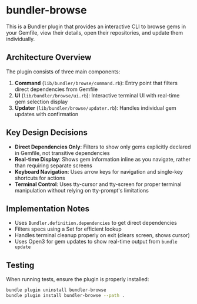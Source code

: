 # bundler-browse

This is a Bundler plugin that provides an interactive CLI to browse gems in your Gemfile, view their details, open their repositories, and update them individually.

## Architecture Overview

The plugin consists of three main components:

1. **Command** (`lib/bundler/browse/command.rb`): Entry point that filters direct dependencies from Gemfile
2. **UI** (`lib/bundler/browse/ui.rb`): Interactive terminal UI with real-time gem selection display
3. **Updater** (`lib/bundler/browse/updater.rb`): Handles individual gem updates with confirmation

## Key Design Decisions

- **Direct Dependencies Only**: Filters to show only gems explicitly declared in Gemfile, not transitive dependencies
- **Real-time Display**: Shows gem information inline as you navigate, rather than requiring separate screens
- **Keyboard Navigation**: Uses arrow keys for navigation and single-key shortcuts for actions
- **Terminal Control**: Uses tty-cursor and tty-screen for proper terminal manipulation without relying on tty-prompt's limitations

## Implementation Notes

- Uses `Bundler.definition.dependencies` to get direct dependencies
- Filters specs using a Set for efficient lookup
- Handles terminal cleanup properly on exit (clears screen, shows cursor)
- Uses Open3 for gem updates to show real-time output from `bundle update`

## Testing

When running tests, ensure the plugin is properly installed:
```bash
bundle plugin uninstall bundler-browse
bundle plugin install bundler-browse --path .
```
